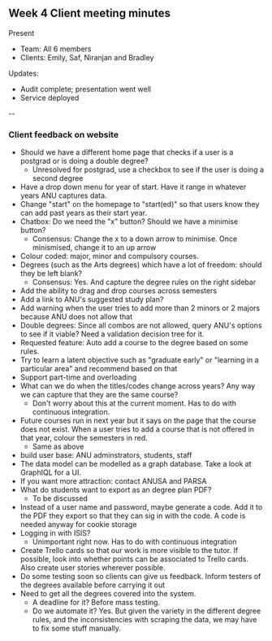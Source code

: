 ## Week 4 Client meeting minutes

Present

* Team: All 6 members  
* Clients: Emily, Saf, Niranjan and Bradley

Updates:

* Audit complete; presentation went well
* Service deployed

--
### Client feedback on website

* Should we have a different home page that checks if a user is a postgrad or is doing a double degree? 
	* Unresolved for postgrad, use a checkbox to see if the user is doing a second degree
* Have a drop down menu for year of start. Have it range in whatever years ANU captures data.
* Change "start" on the homepage to "start(ed)" so that users know they can add past years as their start year.
* Chatbox: Do we need the "x" button? Should we have a minimise button?
 	* Consensus: Change the x to a down arrow to minimise. Once minismised, change it to an up arrow
* Colour coded: major, minor and compulsory courses. 
* Degrees (such as the Arts degrees) which have a lot of freedom: should they be left blank? 
	* Consensus: Yes. And capture the degree rules on the right sidebar
* Add the ability to drag and drop courses across semesters
* Add a link to ANU's suggested study plan?
* Add warning when the user tries to add more than 2 minors or 2 majors because ANU does not allow that
* Double degrees: Since all combos are not allowed, query ANU's options to see if it viable? Need a validation decision tree for it.
* Requested feature: Auto add a course to the degree based on some rules.
* Try to learn a latent objective such as "graduate early" or "learning in a particular area" and recommend based on that
* Support part-time and overloading
* What can we do when the titles/codes change across years? Any way we can capture that they are the same course?
	* Don't worry about this at the current moment. Has to do with continuous integration. 
* Future courses run in next year but it says on the page that the course does not exist. When a user tries to add a course that is not offered in that year, colour the semesters in red. 
	* Same as  above 
* build user base: ANU adminstrators, students, staff
* The data model can be modelled as a graph database. Take a look at GraphIQL for a UI.
* If you want more attraction: contact ANUSA and PARSA
* What do students want to export as an degree plan PDF?
	* To be discussed 
* Instead of a user name and password, maybe generate a code. Add it to the PDF they export so that they can sig in with the code. A code is needed anyway for cookie storage
* Logging in with ISIS?
	* Unimportant right now. Has to do with continuous integration
* Create Trello cards so that our work is more visible to the tutor. If possible, look into whether points can be associated to Trello cards. Also create user stories wherever possible.
* Do some testing soon so clients can give us feedback. Inform testers of the degrees available before carrying it out
*  Need to get all the degrees covered into the system. 
	*  A deadline for it? Before mass testing. 
	*  Do we automate it? Yes. But given the variety in the different degree rules, and the inconsistencies with scraping the data, we may have to fix some stuff manually.

